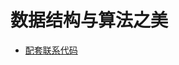 # 数据结构与算法之美

+ [配套联系代码](https://github.com/flyfire/PlayingWithDataStructures/tree/master/src/main/java/com/solarexsoft/beauty-of-datastructure-algorithms)